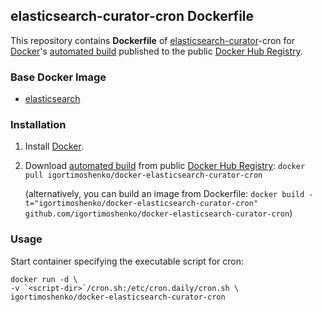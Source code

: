 ## elasticsearch-curator-cron Dockerfile


This repository contains **Dockerfile** of [elasticsearch-curator](https://www.elastic.co/guide/en/elasticsearch/client/curator/current/index.html)-cron for [Docker](https://www.docker.com/)'s [automated build](https://registry.hub.docker.com/u/igortimoshenko/docker-elasticsearch-curator-cron/) published to the public [Docker Hub Registry](https://registry.hub.docker.com/).


### Base Docker Image

* [elasticsearch](https://hub.docker.com/_/elasticsearch/)


### Installation

1. Install [Docker](https://www.docker.com/).

2. Download [automated build](https://registry.hub.docker.com/u/igortimoshenko/docker-elasticsearch-curator-cron/) from public [Docker Hub Registry](https://registry.hub.docker.com/): `docker pull igortimoshenko/docker-elasticsearch-curator-cron`

   (alternatively, you can build an image from Dockerfile: `docker build -t="igortimoshenko/docker-elasticsearch-curator-cron" github.com/igortimoshenko/docker-elasticsearch-curator-cron`)


### Usage

Start container specifying the executable script for cron:

    docker run -d \
    -v `<script-dir>`/cron.sh:/etc/cron.daily/cron.sh \
    igortimoshenko/docker-elasticsearch-curator-cron
